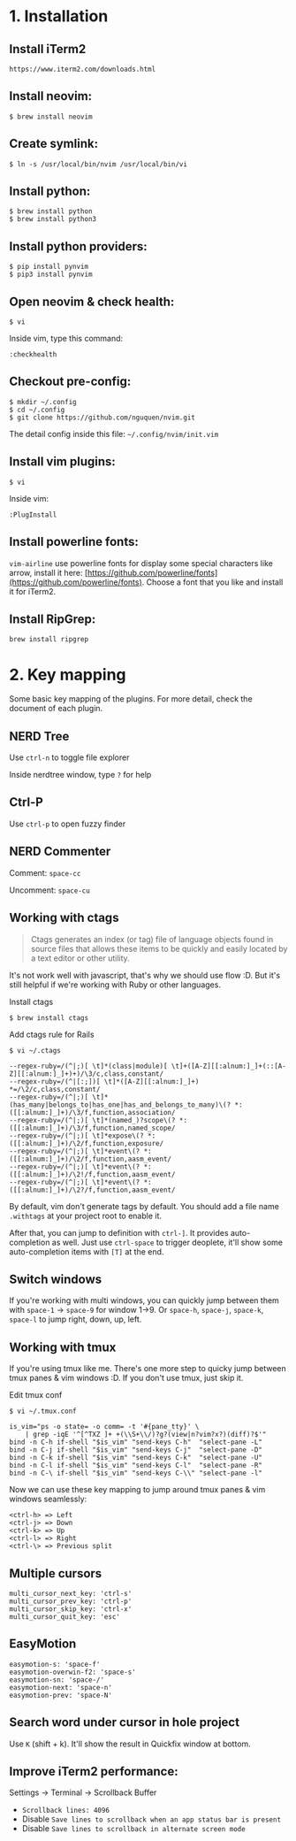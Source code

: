 # 1. Installation

## Install iTerm2

```
https://www.iterm2.com/downloads.html
```

## Install neovim:
```
$ brew install neovim
```

## Create symlink:

```
$ ln -s /usr/local/bin/nvim /usr/local/bin/vi
```

## Install python:

```
$ brew install python
$ brew install python3
```

## Install python providers:

```
$ pip install pynvim
$ pip3 install pynvim
```

## Open neovim & check health:

```
$ vi
```

Inside vim, type this command:

```
:checkhealth
```

## Checkout pre-config:

```
$ mkdir ~/.config
$ cd ~/.config
$ git clone https://github.com/nguquen/nvim.git
```

The detail config inside this file: `~/.config/nvim/init.vim`

## Install vim plugins:

```
$ vi
```

Inside vim:

```
:PlugInstall
```

## Install powerline fonts:

`vim-airline` use powerline fonts for display some special characters like arrow, install it here:
[https://github.com/powerline/fonts](https://github.com/powerline/fonts). Choose a font that you like and install it for iTerm2.

## Install RipGrep:
```
brew install ripgrep
```

# 2. Key mapping
Some basic key mapping of the plugins. For more detail, check the document of each plugin.

## NERD Tree

Use `ctrl-n` to toggle file explorer

Inside nerdtree window, type `?` for help

## Ctrl-P

Use `ctrl-p` to open fuzzy finder

## NERD Commenter

Comment: `space-cc`

Uncomment: `space-cu`

## Working with ctags

> Ctags generates an index (or tag) file of language objects found in source files that allows these items to be quickly and easily located by a text editor or other utility.

It's not work well with javascript, that's why we should use flow :D. But it's still helpful if we're working with Ruby or other languages.

Install ctags

```
$ brew install ctags
```

Add ctags rule for Rails

```
$ vi ~/.ctags

--regex-ruby=/(^|;)[ \t]*(class|module)[ \t]+([A-Z][[:alnum:]_]+(::[A-Z][[:alnum:]_]+)+)/\3/c,class,constant/
--regex-ruby=/(^|[:;])[ \t]*([A-Z][[:alnum:]_]+) *=/\2/c,class,constant/
--regex-ruby=/(^|;)[ \t]*(has_many|belongs_to|has_one|has_and_belongs_to_many)\(? *:([[:alnum:]_]+)/\3/f,function,association/
--regex-ruby=/(^|;)[ \t]*(named_)?scope\(? *:([[:alnum:]_]+)/\3/f,function,named_scope/
--regex-ruby=/(^|;)[ \t]*expose\(? *:([[:alnum:]_]+)/\2/f,function,exposure/
--regex-ruby=/(^|;)[ \t]*event\(? *:([[:alnum:]_]+)/\2/f,function,aasm_event/
--regex-ruby=/(^|;)[ \t]*event\(? *:([[:alnum:]_]+)/\2!/f,function,aasm_event/
--regex-ruby=/(^|;)[ \t]*event\(? *:([[:alnum:]_]+)/\2?/f,function,aasm_event/
```

By default, vim don't generate tags by default. You should add a file name `.withtags` at your project root to enable it.

After that, you can jump to definition with `ctrl-]`. It provides auto-completion as well. Just use `ctrl-space` to trigger deoplete, it'll show some auto-completion items with `[T]` at the end.

## Switch windows

If you're working with multi windows, you can quickly jump between them with `space-1` -> `space-9` for window 1->9. Or `space-h`, `space-j`, `space-k`, `space-l` to jump right, down, up, left.

## Working with tmux

If you're using tmux like me. There's one more step to quicky jump between tmux panes & vim windows :D. If you don't use tmux, just skip it.

Edit tmux conf

```
$ vi ~/.tmux.conf

is_vim="ps -o state= -o comm= -t '#{pane_tty}' \
    | grep -iqE '^[^TXZ ]+ +(\\S+\\/)?g?(view|n?vim?x?)(diff)?$'"
bind -n C-h if-shell "$is_vim" "send-keys C-h"  "select-pane -L"
bind -n C-j if-shell "$is_vim" "send-keys C-j"  "select-pane -D"
bind -n C-k if-shell "$is_vim" "send-keys C-k"  "select-pane -U"
bind -n C-l if-shell "$is_vim" "send-keys C-l"  "select-pane -R"
bind -n C-\ if-shell "$is_vim" "send-keys C-\\" "select-pane -l"
```

Now we can use these key mapping to jump around tmux panes & vim windows seamlessly:

```
<ctrl-h> => Left
<ctrl-j> => Down
<ctrl-k> => Up
<ctrl-l> => Right
<ctrl-\> => Previous split
```

## Multiple cursors

```
multi_cursor_next_key: 'ctrl-s'
multi_cursor_prev_key: 'ctrl-p'
multi_cursor_skip_key: 'ctrl-x'
multi_cursor_quit_key: 'esc'
```

## EasyMotion

```
easymotion-s: 'space-f'
easymotion-overwin-f2: 'space-s'
easymotion-sn: 'space-/'
easymotion-next: 'space-n'
easymotion-prev: 'space-N'
```

## Search word under cursor in hole project

Use `K` (shift + k). It'll show the result in Quickfix window at bottom.

## Improve iTerm2 performance:
Settings -> Terminal -> Scrollback Buffer
- `Scrollback lines: 4096`
- Disable `Save lines to scrollback when an app status bar is present`
- Disable `Save lines to scrollback in alternate screen mode`
